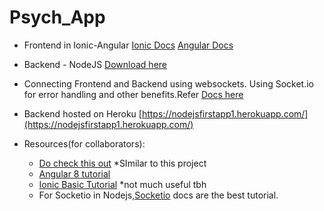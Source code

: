 # Psych_App
* Frontend in Ionic-Angular [Ionic Docs](https://ionicframework.com/) [Angular Docs](https://angular.io/docs)
* Backend - NodeJS  [Download here](https://nodejs.org/)
* Connecting Frontend and Backend using websockets. Using Socket.io for error handling and other benefits.Refer [Docs here](https://socket.io/docs/)
* Backend hosted on Heroku [https://nodejsfirstapp1.herokuapp.com/](https://nodejsfirstapp1.herokuapp.com/)

* Resources(for collaborators):
  * [Do check this out](https://www.youtube.com/watch?v=5Ltug2phHog) *SImilar to this project
  * [Angular 8 tutorial](https://www.youtube.com/playlist?list=PLC3y8-rFHvwhBRAgFinJR8KHIrCdTkZcZ)
  * [Ionic Basic Tutorial](https://www.youtube.com/watch?v=r2ga-iXS5i4) *not much useful tbh
  * For Socketio in Nodejs,[Socketio](https://socket.io/docs/server-initialization/#With-Express) docs are the best tutorial.


